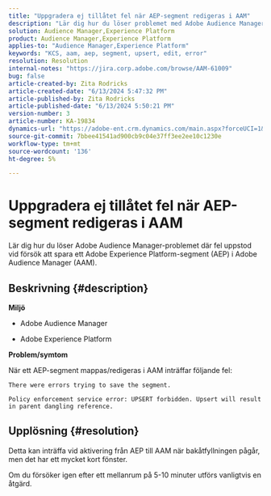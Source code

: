 ```yaml
---
title: "Uppgradera ej tillåtet fel när AEP-segment redigeras i AAM"
description: "Lär dig hur du löser problemet med Adobe Audience Manager där fel uppstod vid försök att spara ett AEP-segment i AAM."
solution: Audience Manager,Experience Platform
product: Audience Manager,Experience Platform
applies-to: "Audience Manager,Experience Platform"
keywords: "KCS, aam, aep, segment, upsert, edit, error"
resolution: Resolution
internal-notes: "https://jira.corp.adobe.com/browse/AAM-61009"
bug: false
article-created-by: Zita Rodricks
article-created-date: "6/13/2024 5:47:32 PM"
article-published-by: Zita Rodricks
article-published-date: "6/13/2024 5:50:21 PM"
version-number: 3
article-number: KA-19834
dynamics-url: "https://adobe-ent.crm.dynamics.com/main.aspx?forceUCI=1&pagetype=entityrecord&etn=knowledgearticle&id=4e384dff-ac29-ef11-840a-002248084fbb"
source-git-commit: 7bbee41541ad900cb9c04e37ff3ee2ee10c1230e
workflow-type: tm+mt
source-wordcount: '136'
ht-degree: 5%

---
```


# Uppgradera ej tillåtet fel när AEP-segment redigeras i AAM


Lär dig hur du löser Adobe Audience Manager-problemet där fel uppstod vid försök att spara ett Adobe Experience Platform-segment (AEP) i Adobe Audience Manager (AAM).

## Beskrivning {#description}


<b>Miljö</b>

- Adobe Audience Manager

- Adobe Experience Platform

<b>Problem/symtom</b>

När ett AEP-segment mappas/redigeras i AAM inträffar följande fel:

`There were errors trying to save the segment.`


```
Policy enforcement service error: UPSERT forbidden. Upsert will result in parent dangling reference.
```



## Upplösning {#resolution}


Detta kan inträffa vid aktivering från AEP till AAM när bakåtfyllningen pågår, men det har ett mycket kort fönster.

Om du försöker igen efter ett mellanrum på 5-10 minuter utförs vanligtvis en åtgärd.
